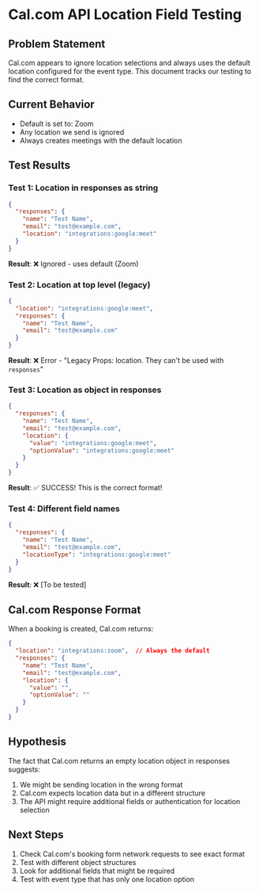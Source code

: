 # Cal.com API Location Field Testing

## Problem Statement
Cal.com appears to ignore location selections and always uses the default location configured for the event type. This document tracks our testing to find the correct format.

## Current Behavior
- Default is set to: Zoom
- Any location we send is ignored
- Always creates meetings with the default location

## Test Results

### Test 1: Location in responses as string
```json
{
  "responses": {
    "name": "Test Name",
    "email": "test@example.com",
    "location": "integrations:google:meet"
  }
}
```
**Result**: ❌ Ignored - uses default (Zoom)

### Test 2: Location at top level (legacy)
```json
{
  "location": "integrations:google:meet",
  "responses": {
    "name": "Test Name",
    "email": "test@example.com"
  }
}
```
**Result**: ❌ Error - "Legacy Props: location. They can't be used with `responses`"

### Test 3: Location as object in responses
```json
{
  "responses": {
    "name": "Test Name",
    "email": "test@example.com",
    "location": {
      "value": "integrations:google:meet",
      "optionValue": "integrations:google:meet"
    }
  }
}
```
**Result**: ✅ SUCCESS! This is the correct format!

### Test 4: Different field names
```json
{
  "responses": {
    "name": "Test Name",
    "email": "test@example.com",
    "locationType": "integrations:google:meet"
  }
}
```
**Result**: ❌ [To be tested]

## Cal.com Response Format
When a booking is created, Cal.com returns:
```json
{
  "location": "integrations:zoom",  // Always the default
  "responses": {
    "name": "Test Name",
    "email": "test@example.com",
    "location": {
      "value": "",
      "optionValue": ""
    }
  }
}
```

## Hypothesis
The fact that Cal.com returns an empty location object in responses suggests:
1. We might be sending location in the wrong format
2. Cal.com expects location data but in a different structure
3. The API might require additional fields or authentication for location selection

## Next Steps
1. Check Cal.com's booking form network requests to see exact format
2. Test with different object structures
3. Look for additional fields that might be required
4. Test with event type that has only one location option